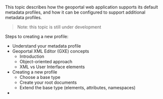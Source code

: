 This topic describes how the geoportal web application supports its default metadata profiles, and how it can be configured to support additional metadata profiles.

> Note: this topic is still under development

Steps to creating a new profile:
- Understand your metadata profile
- Geoportal XML Editor (GXE) concepts
  - Introduction
  - Object-oriented approach
  - XML vs User Interface elements
- Creating a new profile
  - Choose a base type
  - Create your root documents
  - Extend the base type (elements, attributes, namespaces)
- 